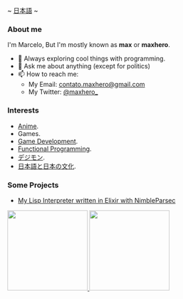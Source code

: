 ~ [日本語](./README-JP.MD) ~

### About me
I'm Marcelo, But I'm mostly known as **max** or **maxhero**.

- 🔭 Always exploring cool things with programming.
- 💬 Ask me about anything (except for politics)
- 📫 How to reach me:
  - My Email: [contato.maxhero@gmail.com](mailto:contato.maxhero@gmail.com)
  - My Twitter: [@maxhero_](http://www.twitter.com/maxhero_)

### Interests
 - [Anime](https://anilist.co/user/maxhero/).
 - Games.
 - [Game Development](https://en.wikipedia.org/wiki/Video_game_development).
 - [Functional Programming](https://en.wikipedia.org/wiki/Functional_programming).
 - [デジモン](## "Digimon").
 - [日本語と日本の文化](## "Japanese Language + Japanese Culture").

### Some Projects
 - [My Lisp Interpreter written in Elixir with NimbleParsec](https://gist.github.com/themaxhero/1235fa762d5f4d0548ad743f2881a2fa)


<div>
  <a href="https://github.com/themaxhero">
  <img height="180em" src="https://github-readme-stats.vercel.app/api/top-langs/?username=themaxhero&layout=compact&langs_count=7&theme=monokai"/>
  <img height="180em" src="https://github-readme-stats.vercel.app/api?username=themaxhero&show_icons=true&theme=monokai&include_all_commits=true&count_private=true"/>
</div>

<!--
**themaxhero/themaxhero** is a ✨ _special_ ✨ repository because its `README.md` (this file) appears on your GitHub profile.

Here are some ideas to get you started:

- 🔭 I’m currently working on ...
- 🌱 I’m currently learning ...
- 👯 I’m looking to collaborate on ...
- 🤔 I’m looking for help with ...
- 💬 Ask me about ...
- 📫 How to reach me: ...
- 😄 Pronouns: ...
- ⚡ Fun fact: ...
-->
